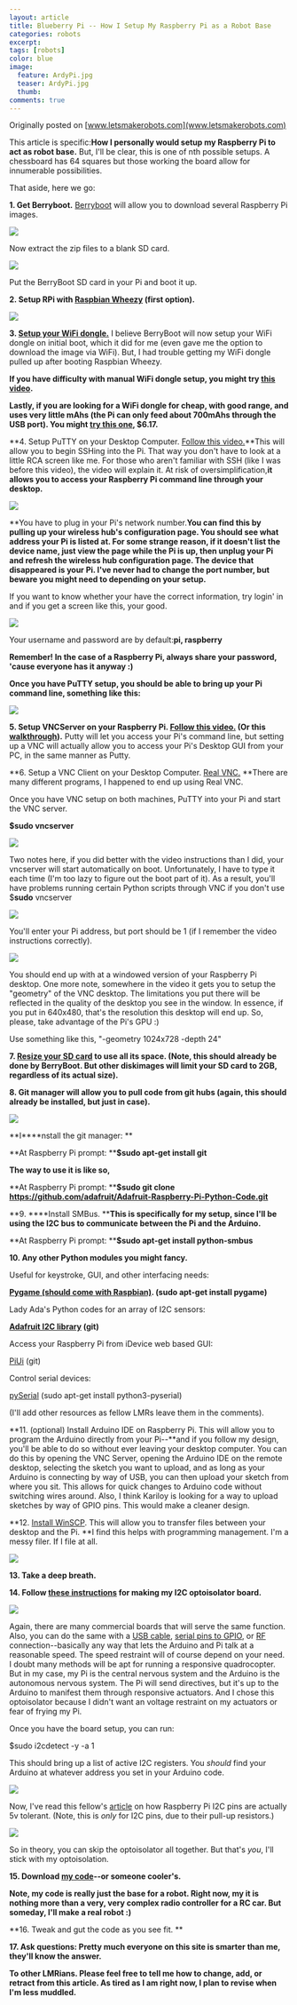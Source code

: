 ```yaml
---
layout: article
title: Blueberry Pi -- How I Setup My Raspberry Pi as a Robot Base
categories: robots
excerpt:
tags: [robots]
color: blue
image:
  feature: ArdyPi.jpg
  teaser: ArdyPi.jpg
  thumb:
comments: true
---
```


Originally posted on [www.letsmakerobots.com](www.letsmakerobots.com)

This article is specific:**How I personally would setup my Raspberry Pi to act as robot base.**  But, I'll be clear, this is one of nth possible setups.  A chessboard has 64 squares but those working the board allow for innumerable possibilities.

That aside, here we go:

**1. Get Berryboot.**  [Berryboot](http://www.berryterminal.com/doku.php/berryboot) will allow you to download several Raspberry Pi images.

![](/images/BerryBoot.jpg)


Now extract the zip files to a blank SD card.

![](/images/BerryBootExtract.jpg)

Put the BerryBoot SD card in your Pi and boot it up.

**2. Setup RPi with [Raspbian Wheezy](http://www.raspberrypi.org/downloads) (first option).**

**![](/images/berryboot-install-distro2.png)**

**3. [Setup your WiFi dongle.](http://neville-wright.com/setup-your-raspberry-pi-wireless-network/)** I believe BerryBoot will now setup your WiFi dongle on initial boot, which it did for me (even gave me the option to download the image via WiFi).  But, I had trouble getting my WiFi dongle pulled up after booting Raspbian Wheezy.

**If you have difficulty with manual WiFi dongle setup, you might try [this video](http://www.youtube.com/watch?v=5AsSFq42pxI).**

**Lastly, if you are looking for a WiFi dongle for cheap, with good range, and uses very little mAhs (the Pi can only feed about 700mAhs through the USB port).  You might [try this one](http://www.fasttech.com/products/0/10002056/1147303-mini-150mbps-80211n-wireless-usb-20-wifi-network-a), $6.17.**

**4. Setup PuTTY on your Desktop Computer.  [Follow this video.](https://www.youtube.com/watch?v=k-ao1ZktuzI)**This will allow you to begin SSHing into the Pi.  That way you don't have to look at a little RCA screen like me.  For those who aren't familiar with SSH (like I was before this video), the video will explain it.  At risk of oversimplification,**it allows you to access your Raspberry Pi command line through your desktop.**

![](/images/Putty1.jpg)

**You have to plug in your Pi's network number.**You can find this by pulling up your wireless hub's configuration page.  You should see what address your Pi is listed at.  For some strange reason, if it doesn't list the device name, just view the page while the Pi is up, then unplug your Pi and refresh the wireless hub configuration page.  The device that disappeared is your Pi.  I've never had to change the port number, but beware you might need to depending on your setup.**

If you want to know whether your have the correct information, try login' in and if you get a screen like this, your good.

![](/images/Putty2.jpg)

Your username and password are by default:**pi, raspberry**

**Remember! In the case of a Raspberry Pi, always share your password, 'cause everyone has it anyway :)**

**Once you have PuTTY setup, you should be able to bring up your Pi command line, something like this:**

![](/images/Putty3.jpg)


**5. Setup VNCServer on your Raspberry Pi.  [Follow this video.](https://www.youtube.com/watch?v=c5QCoh8S0N4) (Or this [walkthrough](http://gettingstartedwithraspberrypi.tumblr.com/post/24142374137/setting-up-a-vnc-server)).** Putty will let you access your Pi's command line, but setting up a VNC will actually allow you to access your Pi's Desktop GUI from your PC, in the same manner as Putty.  

**6. Setup a VNC Client on your Desktop Computer. [Real VNC.](http://www.realvnc.com/download/viewer/) **There are many different programs, I happened to end up using Real VNC.

Once you have VNC setup on both machines, PuTTY into your Pi and start the VNC server.  

**$sudo vncserver**

![](/images/RealVNC5.jpg)

Two notes here, if you did better with the video instructions than I did, your vncserver will start automatically on boot.  Unfortunately, I have to type it each time (I'm too lazy to figure out the boot part of it).  As a result, you'll have problems running certain Python scripts through VNC if you don't use $**sudo** vncserver

![](/images/RealVNC.jpg)

You'll enter your Pi address, but port should be 1 (if I remember the video instructions correctly).

![](/images/RealVNC3.jpg)

You should end up with at a windowed version of your Raspberry Pi desktop.  One more note, somewhere in the video it gets you to setup the "geometry" of the VNC desktop.  The limitations you put there will be reflected in the quality of the desktop you see in the window.  In essence, if you put in 640x480, that's the resolution this desktop will end up.  So, please, take advantage of the Pi's GPU :)

Use something like this, "-geometry 1024x728 -depth 24"

**7.  [Resize your SD card](http://elinux.org/RPi_Resize_Flash_Partitions) to use all its space. (Note, this should already be done by BerryBoot.  But other diskimages will limit your SD card to 2GB, regardless of its actual size).**

**8. Git manager will allow you to pull code from git hubs (again, this should already be installed, but just in case).**

![](/images/gitinstall.jpg)

**I****nstall the git manager: **

**At Raspberry Pi prompt: ****$sudo apt-get install  git**

**The way to use it is like so,**

**At Raspberry Pi prompt: ****$sudo git clone https://github.com/adafruit/Adafruit-Raspberry-Pi-Python-Code.git**

**9. ****Install SMBus. ****This is specifically for my setup, since I'll be using the I2C bus to communicate between the Pi and the Arduino.**

**At Raspberry Pi prompt:  ****$sudo apt-get install python-smbus**

**10. Any other Python modules you might fancy.**

Useful for keystroke, GUI, and other interfacing needs:

**[Pygame (should come with Raspbian)](http://www.pygame.org/news.html). (sudo apt-get install pygame)**

Lady Ada's Python codes for an array of I2C sensors:

**[Adafruit I2C library](https://github.com/adafruit/Adafruit-Raspberry-Pi-Python-Code) (git)**

Access your Raspberry Pi from iDevice web based GUI:

 [PiUi](http://www.raspberrypi.org/archives/tag/piui) (git)

Control serial devices:

 [pySerial](http://pyserial.sourceforge.net/) (sudo apt-get install python3-pyserial)

(I'll add other resources as fellow LMRs leave them in the comments).

**11. (optional) Install Arduino IDE on Raspberry Pi.  This will allow you to program the Arduino directly from your Pi--**and if you follow my design, you'll be able to do so without ever leaving your desktop computer.  You can do this by opening the VNC Server, opening the Arduino IDE on the remote desktop, selecting the sketch you want to upload, and as long as your Arduino is connecting by way of USB, you can then upload your sketch from where you sit.  This allows for quick changes to Arduino code without switching wires around.  Also, I think Kariloy is looking for a way to upload sketches by way of GPIO pins.  This would make a cleaner design.

**12. [Install WinSCP](http://winscp.net/eng/download.php).  This will allow you to transfer files between your desktop and the Pi. **I find this helps with programming management.  I'm a messy filer.  If I file at all.

![](/images/winscp.jpg)

**13.  Take a deep breath.**

**14.  Follow [these instructions](http://letsmakerobots.com/node/36847) for making my I2C optoisolator board.**

![](/images/IMG_0602.jpg)

Again, there are many commercial boards that will serve the same function.  Also, you can do the same with a [USB cable](http://www.doctormonk.com/2012/04/raspberry-pi-and-arduino.html), [serial pins to GPIO](http://justpushbuttons.com/blog/?p=376), or [RF](http://www.cooking-hacks.com/index.php/documentation/tutorials/raspberry-pi-xbee) connection--basically any way that lets the Arduino and Pi talk at a reasonable speed.  The speed restraint will of course depend on your need.  I doubt many methods will be apt for running a responsive quadrocopter.  But in my case, my Pi is the central nervous system and the Arduino is the autonomous nervous system.   The Pi will send directives, but it's up to the Arduino to manifest them through responsive actuators.  And I chose this optoisolator because I didn't want an voltage restraint on my actuators or fear of frying my Pi.

Once you have the board setup, you can run:

 $sudo i2cdetect -y -a 1

This should bring up a list of active I2C registers.  You _should_ find your Arduino at whatever address you set in your Arduino code.

![](/images/i2cshowsup2.jpg)

Now, I've read this fellow's [article](http://quick2wire.com/category/raspberry-pi/) on how Raspberry Pi I2C pins are actually 5v tolerant.  (Note, this is _only_ for I2C pins, due to their pull-up resistors.)

![](/images/i2c5vtolerant.jpg)

So in theory, you can skip the optoisolator all together.  But that's _you_, I'll stick with my optoisolation.

**15. Download [my code](http://www.ubermentis.com/files/piI2c_v4.zip)--or someone cooler's.**

**Note, my code is really just the base for a robot.  Right now, my it is nothing more than a very, very complex radio controller for a RC car.  But someday, I'll make a real robot :)**

**16.  Tweak and gut the code as you see fit. **

**17.  Ask questions: Pretty much everyone on this site is smarter than me, they'll know the answer.**

**To other LMRians.  Please feel free to tell me how to change, add, or retract from this article.  As tired as I am right now, I plan to revise when I'm less muddled.**
